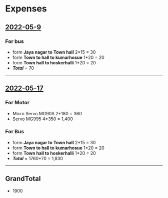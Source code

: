 # Expenses

## [2022-05-9](journal/2022-05-9.md)

### For bus 
- form __Jaya nagar to Town hall__   2*15 = 30
- form __Town to hall to kumarhosue__ 1*20 = 20
- form __Town hall to hoskerhalli__ 1*20 = 20
- ___Total___ = 70
---

## [2022-05-17](journal/2022-05-17.md)

### For Motor
- Micro Servo MG90S 2*180 = 360
- Servo MG995 4*350 = 1,400
### For Bus 
- form __Jaya nagar to Town hall__   2*15 = 30
- form __Town to hall to kumarhosue__ 1*20 = 20
- form __Town hall to hoskerhalli__ 1*20 = 20
- ___Total___ = 1760+70 = 1,830
---
## GrandTotal
 - 1900